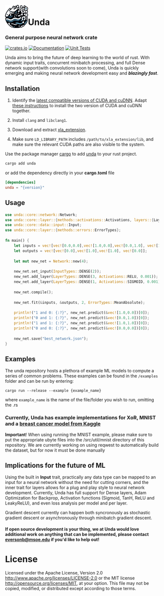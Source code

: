  <img align="left" src="https://raw.githubusercontent.com/BradenEverson/unda/master/unda.svg" width="75px" height="75px" alt="unda icon">

# Unda

### General purpose neural network crate

[![crates.io](https://img.shields.io/crates/v/unda.svg)](https://crates.io/crates/unda)
[![Documentation](https://docs.rs/unda/badge.svg)](https://docs.rs/unda)
[![Unit Tests](https://github.com/BradenEverson/unda/actions/workflows/rust.yml/badge.svg)](https://github.com/BradenEverson/unda/actions/workflows/rust.yml)

Unda aims to bring the future of deep learning to the world of rust. With dynamic input traits, concurrent minibatch processing, and full Dense network support(with convolutions soon to come), Unda is quickly emerging and making neural network development easy and ***blazingly fast***.

## Installation

1) Identify the [latest compatible versions of CUDA and cuDNN](https://www.tensorflow.org/install/source#gpu). Adapt [these instructions](https://medium.com/@gokul.a.krishnan/how-to-install-cuda-cudnn-and-tensorflow-on-ubuntu-22-04-2023-20fdfdb96907) to install the two version of CUDA and cuDNN together.

2) Install `clang` and `libclang1`.

3) Download and extract [xla_extension](https://github.com/elixir-nx/xla/releases/tag/v0.6.0).

4) Make sure `LD_LIBRARY_PATH` includes `/path/to/xla_extension/lib`, and make sure the relevant CUDA paths are also visible to the system.

Use the package manager [cargo](https://crates.io/) to add [unda](https://crates.io/crates/unda) to your rust project.

```bash
cargo add unda
```

or add the dependency directly in your **cargo.toml** file

```toml
[dependencies]
unda = "{version}"
```

## Usage

```rust
use unda::core::network::Network;
use unda::core::layer::{methods::activations::Activations, layers::{LayerTypes, InputTypes}};
use unda::core::data::input::Input;
use unda::core::layer::{methods::errors::ErrorTypes};

fn main() {
    let inputs = vec![vec![0.0,0.0],vec![1.0,0.0],vec![0.0,1.0], vec![1.0,1.0]];
    let outputs = vec![vec![0.0],vec![1.0],vec![1.0], vec![0.0]];

    let mut new_net = Network::new(4);

    new_net.set_input(InputTypes::DENSE(2));
    new_net.add_layer(LayerTypes::DENSE(3, Activations::RELU, 0.001));
    new_net.add_layer(LayerTypes::DENSE(1, Activations::SIGMOID, 0.001));

    new_net.compile();

    new_net.fit(&inputs, &outputs, 2, ErrorTypes::MeanAbsolute);

    println!("1 and 0: {:?}", new_net.predict(&vec![1.0,0.0])[0]);
    println!("0 and 1: {:?}", new_net.predict(&vec![0.0,1.0])[0]);
    println!("1 and 1: {:?}", new_net.predict(&vec![1.0,1.0])[0]);
    println!("0 and 0: {:?}", new_net.predict(&vec![0.0,0.0])[0]);

    new_net.save("best_network.json");
}
```


## Examples
The unda repository hosts a plethora of example ML models to compute a series of common problems. These examples can be found in the ```/examples``` folder and can be run by entering:

```
cargo run --release --example {example_name}
```
where ```example_name``` is the name of the file/folder you wish to run, omitting the .rs

### Currently, Unda has example implementations for XoR, MNIST and a [breast cancer model from Kaggle](https://www.kaggle.com/datasets/yasserh/breast-cancer-dataset)

**Important**! When using running the MNIST example, please make sure to put the appropriate ubyte files into the /src/util/mnist directory of this repository. We are currently working on using reqwest to automatically build the dataset, but for now it must be done manually

## Implications for the future of ML

Using the built in **Input** trait, practically any data type can be mapped to an input for a neural network without the need for cutting corners, and the inner trait for layers allows for a plug and play style to neural network development. Currently, Unda has full support for Dense layers, Adam Optimization for Backprop, Activation functions (Sigmoid, TanH, ReLU and LeakyReLU), and even loss analysis per model and per layer.

Gradient descent currently can happen both syncronously as stochastic gradient descent or asynchronously through minibatch gradient descent.

#### If open source development is your thing, we at Unda would love additional work on anything that can be implemented, please contact **eversonb@msoe.edu** if you'd like to help out!

# License
Licensed under the Apache License, Version 2.0 http://www.apache.org/licenses/LICENSE-2.0 or the MIT license http://opensource.org/licenses/MIT, at your option. This file may not be copied, modified, or distributed except according to those terms.
